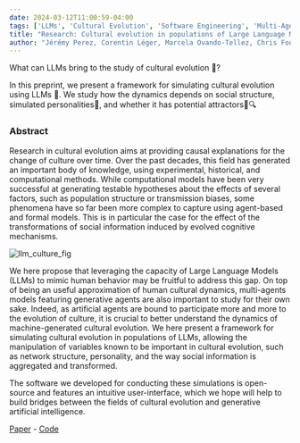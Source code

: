 ```yaml
---
date: 2024-03-12T11:00:59-04:00
tags: ['LLMs', 'Cultural Evolution', 'Software Engineering', 'Multi-Agent Systems']
title: "Research: Cultural evolution in populations of Large Language Models"
author: "Jérémy Perez, Corentin Léger, Marcela Ovando-Tellez, Chris Foulon, Joan Dussauld, Pierre-Yves Oudeyer, Clément Moulin-Frier"
---
```


What can LLMs bring to the study of cultural evolution 🤔? 

In this preprint, we present a framework for simulating cultural evolution using LLMs 🦜. We study how the dynamics depends on social structure, simulated personalities👥, and whether it has potential attractors🧲🔍

### Abstract

Research in cultural evolution aims at providing causal explanations for the change of culture over time. Over the past decades, this field has generated an important body of knowledge, using experimental, historical, and computational methods. While computational models have been very successful at generating testable hypotheses about the effects of several factors, such as population structure or transmission biases, some phenomena have so far been more complex to capture using agent-based and formal models. This is in particular the case for the effect of the transformations of social information induced by evolved cognitive mechanisms. 

![llm_culture_fig](/llm_culture.png)

We here propose that leveraging the capacity of Large Language Models (LLMs) to mimic human behavior may be fruitful to address this gap. On top of being an useful approximation of human cultural dynamics, multi-agents models featuring generative agents are also important to study for their own sake. Indeed, as artificial agents are bound to participate more and more to the evolution of culture, it is crucial to better understand the dynamics of machine-generated cultural evolution. We here present a framework for simulating cultural evolution in populations of LLMs, allowing the manipulation of variables known to be important in cultural evolution, such as network structure, personality, and the way social information is aggregated and transformed. 

The software we developed for conducting these simulations is open-source and features an intuitive user-interface, which we hope will help to build bridges between the fields of cultural evolution and generative artificial intelligence. 
  
[Paper](https://arxiv.org/abs/2403.08882) - [Code](https://github.com/jeremyperez2/LLM-Culture)

 


